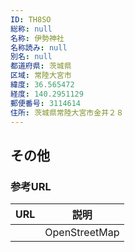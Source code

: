 ```yaml
---
ID: TH8SO
総称: null
名称: 伊勢神社
名称読み: null
別名: null
都道府県: 茨城県
区域: 常陸大宮市
緯度: 36.565472
経度: 140.2951129
郵便番号: 3114614
住所: 茨城県常陸大宮市金井２８
---
```


## その他

### 参考URL

| URL | 説明          |
| --- | ------------- |
|     | OpenStreetMap |

